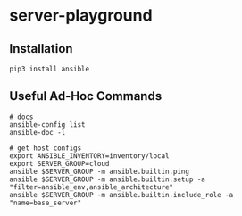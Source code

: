# server-playground

## Installation
```
pip3 install ansible
```

## Useful Ad-Hoc Commands
```
# docs
ansible-config list
ansible-doc -l 

# get host configs
export ANSIBLE_INVENTORY=inventory/local
export SERVER_GROUP=cloud
ansible $SERVER_GROUP -m ansible.builtin.ping
ansible $SERVER_GROUP -m ansible.builtin.setup -a "filter=ansible_env,ansible_architecture"
ansible $SERVER_GROUP -m ansible.builtin.include_role -a "name=base_server"
```

